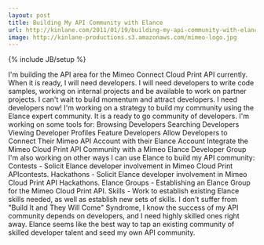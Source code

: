 ```yaml
---
layout: post
title: Building My API Community with Elance
url: http://kinlane.com/2011/01/19/building-my-api-community-with-elance/
image: http://kinlane-productions.s3.amazonaws.com/mimeo-logo.jpg
---
```

{% include JB/setup %}
<p>
     I'm building the API area for the Mimeo Connect Cloud Print API currently. When it is ready, I will need developers. I will need developers to write code samples, working on internal projects and be available to work on partner projects. I can't wait to build momentum and attract developers. I need developers now! I'm working on a strategy to build my community using the Elance expert community. It is a ready to go community of developers. I'm working on some tools for: Browsing Developers Searching Developers Viewing Developer Profiles Feature Developers Allow Developers to Connect Their Mimeo API Account with their Elance Account Integrate the Mimeo Cloud Print API Community with a Mimeo Elance Developer Group I'm also working on other ways I can use Elance to build my API community: Contests - Solicit Elance developer involvement in Mimeo Cloud Print APIcontests. Hackathons - Solicit Elance developer involvement in Mimeo Cloud Print API Hackathons. Elance Groups - Establishing an Elance Group for the Mimeo Cloud Print API. Skills - Work to establish existing Elance skills needed, as well as establish new sets of skills. I don't suffer from "Build It and They Will Come" Syndrome, I know the success of my API community depends on developers, and I need highly skilled ones right away. Elance seems like the best way to tap an existing community of skilled developer talent and seed my own API community.
</p>